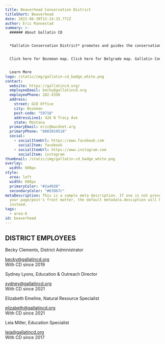 ```yaml
---
title: Beaverhead Conservation District
titleShort: Beaverhead
date: 2022-06-30T12:14:33.771Z
author: Eric Rannestad
summary: >-
  ###### About Gallatin CD


  *Gallatin Conservation District* promotes and guides the conservation and management of natural resources in Gallatin County, Montana. The district serves all areas except the major portions of the cities of Belgrade and Bozeman. Click here for Bozeman map. Click here for Belgrade map. Gallatin Conservation District administers [stream (310 permits)](https://gallatincd.org/310-permit-forms-info/), offers [programs and resources](https://gallatincd.org/programs-services/), [education](https://gallatincd.org/education-outreach/), and a number of [conservation resources](https://gallatincd.org/district-resources/). Bozeman. 


  Click here for Bozeman map. Click here for Belgrade map. Gallatin Conservation District administers [stream (310 permits)](https://gallatincd.org/310-permit-forms-info/), offers [programs and resources](https://gallatincd.org/programs-services/), [education](https://gallatincd.org/education-outreach/), and a number of [conservation resources](https://gallatincd.org/district-resources/) 


  Learn More
logo: /static/img/gallatin-cd_badge_white.png
contact:
  website: https://gallatincd.org/
  employeeEmail: becky@gallatincd.org
  employeePhone: 282-4350
  address:
    street: GCD Office
    city: Bozeman
    post-code: "59718"
    addressLine1: 426 N Tracy Ave
    state: Montana
  primaryEmail: eric@macdnet.org
  primaryPhone: "8603919518"
  social:
    - socialItemUrl: https://www.facebook.com
      socialItem: facebook
    - socialItemUrl: https://www.instagram.com
      socialItem: instagram
thumbnail: /static/img/gallatin-cd_badge_white.png
overlay:
  width: 600px
style:
  area: left
  width: 600px
  primaryColor: "#2a4938"
  secondaryColor: "#639b7c"
metaDescription: This is a sample meta description. If one is not present in
  your page/post's front matter, the default metadata.desciption will be used
  instead.
tags:
  - area-6
id: beaverhead
---
```

## DISTRICT EMPLOYEES

Becky Clements, District Administrator

becky@gallatincd.org \
With CD since 2019 

Sydney Lyons, Education & Outreach Director

sydney@gallatincd.org \
With CD since 2021 

Elizabeth Emeline, Natural Resource Specialist

elizabeth@gallatincd.org \
With CD since 2021 

Leia Miller, Education Specialist 

leia@gallatincd.org \
With CD since 2017